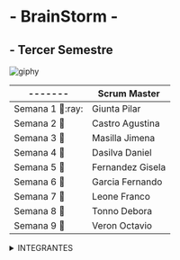 # - BrainStorm -

## - Tercer Semestre

![giphy](https://github.com/CodeSystem2022/BrainStorm-TercerSemestre/assets/113069344/9199e057-c8c6-442b-baaa-2c3b7dc98f34)


| -------      | Scrum Master      |
| ----------   | -------------     |
| Semana 1  :brain::ray:| Giunta Pilar      |
| Semana 2  :brain:| Castro Agustina   |
| Semana 3  :brain:| Masilla Jimena    |
| Semana 4  :brain:| Dasilva Daniel    |
| Semana 5  :brain:| Fernandez Gisela  |
| Semana 6  :brain:| Garcia Fernando   |
| Semana 7  :brain:| Leone Franco      |
| Semana 8  :brain:| Tonno Debora      |
| Semana 9  :brain:| Veron Octavio     |

<details><summary>INTEGRANTES</summary>
<p>


```ruby
► Castro Agustina   
► Dasilva Daniel   
► Giunta Pilar   
► Fernandez Gisela  
► Fernando Garcia  
► Franco Leone  
► Mansilla Jimena  
► Tonno Debora  
► Veron Octavio 
```

</p>
</details>

